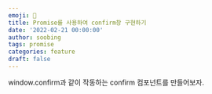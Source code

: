 ```yaml
---
emoji: 💌
title: Promise를 사용하여 confirm창 구현하기
date: '2022-02-21 00:00:00'
author: soobing
tags: promise
categories: feature
draft: false
---
```


window.confirm과 같이 작동하는 confirm 컴포넌트를 만들어보자.
